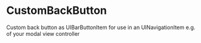 CustomBackButton
================

Custom back button as UIBarButtonItem for use in an UINavigationItem e.g. of your modal view controller